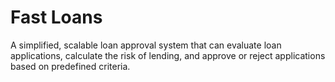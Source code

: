 # Fast Loans
A simplified, scalable loan approval system that can evaluate loan applications, calculate the risk of lending, and approve or reject applications based on predefined criteria.
